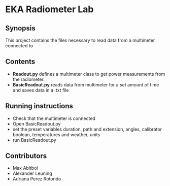 # EKA Radiometer Lab

## Synopsis
This project contains the files necessary to read data from a multimeter connected to 

## Contents
- **Readout.py** defines a multimeter class to get power measurements from the radiometer.
- **BasicReadout.py** reads data from multimeter for a set amount of time and saves data in a .txt file

## Running instructions

- Check that the multimeter is connected
- Open BasicReadout.py 
- set the preset variables duration, path and extension, angles, calibrator boolean, temperatures and weather, units 
- run BasicReadout.py

## Contributors

- Max Abitbol
- Alexander Leuning
- Adriana Perez Rotondo